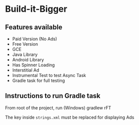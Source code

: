 # Build-it-Bigger

## Features available
- Paid Version (No Ads)
- Free Version
- GCE
- Java Library
- Android Library
- Has Spinner Loading
- Interstitial Ad
- Instrumental Test to test Async Task
- Gradle task for full testing

## Instructions to run Gradle task
From root of the project, run (Windows)
    gradlew rFT

The key inside `strings.xml` must be replaced for displaying Ads